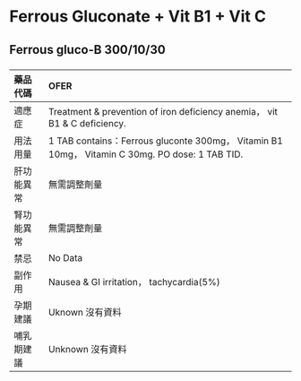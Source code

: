 # Ferrous Gluconate + Vit B1 + Vit C

## Ferrous gluco-B 300/10/30

##### 

| 藥品代碼   | OFER                                                                                           |
|:-----------|:-----------------------------------------------------------------------------------------------|
| 適應症     | Treatment & prevention of iron deficiency anemia， vit B1 & C deficiency.                      |
| 用法用量   | 1 TAB contains：Ferrous gluconte 300mg， Vitamin B1 10mg， Vitamin C 30mg. PO dose: 1 TAB TID. |
| 肝功能異常 | 無需調整劑量                                                                                   |
| 腎功能異常 | 無需調整劑量                                                                                   |
| 禁忌       | No Data                                                                                        |
| 副作用     | Nausea & GI irritation， tachycardia(5%)                                                       |
| 孕期建議   | Uknown 沒有資料                                                                                |
| 哺乳期建議 | Unknown 沒有資料                                                                               |

